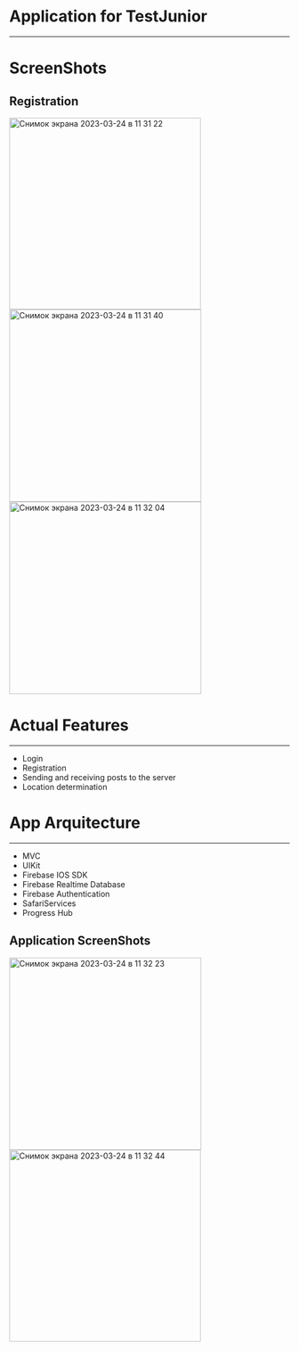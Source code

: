 
# Application for TestJunior
____
# ScreenShots
## Registration
<img width="344" alt="Снимок экрана 2023-03-24 в 11 31 22" src="https://user-images.githubusercontent.com/95250432/227467427-b6ef5297-2018-4bed-92f7-a3383a58a748.png">
<img width="345" alt="Снимок экрана 2023-03-24 в 11 31 40" src="https://user-images.githubusercontent.com/95250432/227468503-2858920f-800a-4ea6-8394-3eb341802b5c.png">
<img width="345" alt="Снимок экрана 2023-03-24 в 11 32 04" src="https://user-images.githubusercontent.com/95250432/227468755-93a75f53-06ca-4809-8af4-9ae22b1cf794.png">


# Actual Features
____
+ Login
+ Registration
+ Sending and receiving posts to the server
+ Location determination

# App Arquitecture
____
+ MVC
+ UIKit 
+ Firebase IOS SDK
+ Firebase Realtime Database
+ Firebase Authentication
+ SafariServices
+ Progress Hub

## Application ScreenShots
<img width="345" alt="Снимок экрана 2023-03-24 в 11 32 23" src="https://user-images.githubusercontent.com/95250432/227468332-8624fc7f-adef-4f33-87d9-da2d07db0bf1.png">
<img width="344" alt="Снимок экрана 2023-03-24 в 11 32 44" src="https://user-images.githubusercontent.com/95250432/227468357-5f21157e-610d-4701-b773-844aefdcaa75.png">
